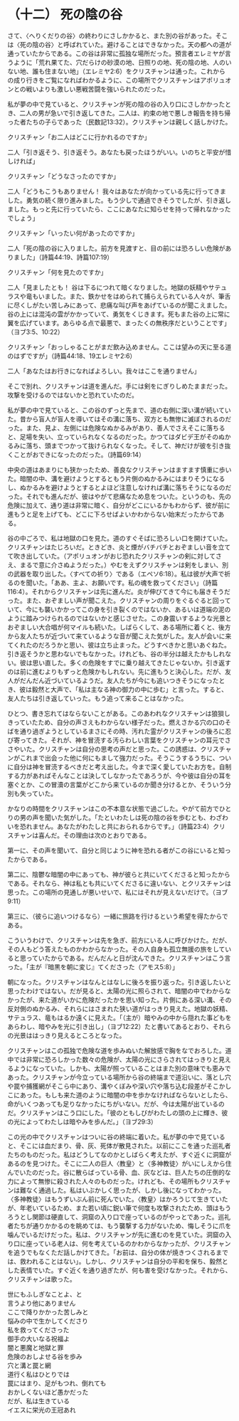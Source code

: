 # （十二） 死の陰の谷


さて、〈へりくだりの谷〉の終わりにさしかかると、また別の谷があった。そこは〈死の陰の谷〉と呼ばれていた。避けることはできなかった。天の都への道が通っていたからである。この谷は非常に孤独な場所だった。預言者エレミヤが言うように「荒れ果てた、穴だらけの砂漠の地、日照りの地、死の陰の地、人のいない地、誰も住まない地」（エレミヤ2:6）をクリスチャンは通った。これからの成り行きをご覧になればわかるように、この場所でクリスチャンはアポリュオンとの戦いよりも激しい悪戦苦闘を強いられたのだった。

私が夢の中で見ていると、クリスチャンが死の陰の谷の入り口にさしかかったとき、二人の男が急いで引き返してきた。二人は、約束の地で悪しき報告を持ち帰った者たちの子らであった（民数記13:32）。クリスチャンは親しく話しかけた。

クリスチャン「お二人はどこに行かれるのですか」

二人「引き返そう、引き返そう。あなたも戻ったほうがいい。いのちと平安が惜しければ」

クリスチャン「どうなさったのですか」

二人「どうもこうもありません！ 我々はあなたが向かっている先に行ってきました。勇気の続く限り進みました。もう少しで通過できそうでしたが、引き返しました。もっと先に行っていたら、ここにあなたに知らせを持って帰れなかったでしょう」

クリスチャン「いったい何があったのですか」

二人「死の陰の谷に入りました。前方を見渡すと、目の前には恐ろしい危険がありました」（詩篇44:19、詩篇107:19）

クリスチャン「何を見たのですか」

二人「見ましたとも！ 谷は下るにつれて暗くなりました。地獄の妖精やサテュラスや竜もいました。また、鉄かせをはめられて捕らえられている人々が、筆舌に尽くしがたい苦しみにあって、悲痛な叫び声をあげているのが聞こえました。谷の上には混沌の雲がかかっていて、勇気をくじきます。死もまた谷の上に常に翼を広げています。あらゆる点で最悪で、まったくの無秩序だということです」（ヨブ3:5、10:22）

クリスチャン「おっしゃることがまだ飲み込めません。ここは望みの天に至る道のはずですが」（詩篇44:18、19エレミヤ2:6）

二人「あなたはお行きになればよろしい。我々はここを通りません」

そこで別れ、クリスチャンは道を進んだ。手には剣をにぎりしめたままだった。攻撃を受けるのではないかと恐れていたのだ。

私が夢の中で見ていると、この谷のずっと先まで、道の右側に深い溝が続いていた。昔から盲人が盲人を導いてはその溝に落ち、双方とも無惨に滅ぼされるのだった。また、見よ、左側には危険なぬかるみがあり、善人でさえそこに落ちると、足場を失い、立っていられなくなるのだった。かつてはダビデ王がそのぬかるみに落ち、頭までつかって抜けられなくなった。そして、神だけが彼を引き抜くことがおできになったのだった。（詩篇69:14）

中央の道はあまりにも狭かったため、善良なクリスチャンはますます慎重に歩いた。暗闇の中、溝を避けようとするともう片側のぬかるみにはまりそうになるし、ぬかるみを避けようとするとよほど注意しなければ溝に落ちそうになるのだった。それでも進んだが、彼はやがて悲痛なため息をついた。というのも、先の危険に加えて、通り道は非常に暗く、自分がどこにいるかもわからず、彼が前に進もうと足を上げても、どこに下ろせばよいかわからない始末だったからである。

谷の中ごろで、私は地獄の口を見た。道のすぐそばに恐ろしい口を開けていた。クリスチャンはたじろいだ。ときどき、炎と煙がバチバチとおぞましい音を立てて吹き出していた。（アポリュオンがおじ恐れたクリスチャンの剣に対してさえ、まるで意に介さぬようだった。）やむをえずクリスチャンは剣をしまい、別の武器を取り出した。〈すべての祈り〉である（エペソ6:18）。私は彼が大声で祈るのを聞いた。「ああ、主よ、お願いです。私の魂を救ってください」（詩篇116:4）。それからクリスチャンは先に進んだ。炎が伸びてきて今にも届きそうだった。また、おぞましい声が聞こえた。クリスチャンの周りをぐるぐると回っていて、今にも襲いかかってこの身を引き裂くのではないか、あるいは道端の泥のように踏みつけられるのではないかと感じさせた。この身震いするような光景とおぞましい大合唱が何マイルも続いた。しばらくして、ある場所に着くと、後方から友人たちが近づいて来ているような音が聞こえた気がした。友人が会いに来てくれたのだろうかと思い、彼は立ち止まった。どうすべきかと思いあぐねた。引き返そうかと思わないでもなかった。けれども、谷の半分は越えたかもしれない。彼は思い直した。多くの危険をすでに乗り越えてきたじゃないか。引き返すのは前に進むよりもずっと危険かもしれない。先に進もうと決心した。だが、友人がだんだん近づいているようだ。友人たちが今にも追いつきそうになったとき、彼は毅然と大声で、「私は主なる神の御力の中に歩む」と言った。すると、友人たちは引き返していった。もう追って来ることはなかった。

ひとつ、書き忘れてはならないことがある。このあわれなクリスチャンは狼狽しきっていたため、自分の声さえもわからない様子だった。燃えさかる穴の口のそばを通り過ぎようとしているまさにその時、汚れた霊がクリスチャンの後ろに忍び寄ってきた。それが、神を冒涜する汚らわしい言葉をクリスチャンの耳元でささやいた。クリスチャンは自分の思考の声だと思った。この誘惑は、クリスチャンがこれまで出会った他に何にもまして強力だった。そうこうするうちに、ついに自分は神を冒涜するべきだと考え出した。今まで深く愛していたお方を。自制する力があればそんなことは決してしなかったであろうが、今や彼は自分の耳を塞ぐとか、この冒瀆の言葉がどこから来ているのか聞き分けるとか、そういう分別も失っていた。

かなりの時間をクリスチャンはこの不本意な状態で過ごした。やがて前方でひとりの男の声を聞いた気がした。「たといわたしは死の陰の谷を歩むとも、わざわいを恐れません。あなたがわたしと共におられるからです。」（詩篇23:4）クリスチャンは喜んだ。その理由は次のとおりである。

第一に、その声を聞いて、自分と同じように神を恐れる者がこの谷にいると知ったからである。

第二に、陰鬱な暗闇の中にあっても、神が彼らと共にいてくださると知ったからである。それなら、神は私とも共にいてくださるに違いない、とクリスチャンは思った。この場所の見通しが悪いせいで、私にはそれが見えないだけで。（ヨブ9:11）

第三に、（彼らに追いつけるなら）一緒に旅路を行けるという希望を得たからである。

こういうわけで、クリスチャンは先を急ぎ、前方にいる人に呼びかけた。だが、その人もどう答えたものかわからなかった。その人自身も孤立無援の旅をしていると思っていたからである。だんだんと日が沈んできた。クリスチャンはこう言った。「主が『暗黒を朝に変じ』てくださった（アモス5:8）」

朝になった。クリスチャンはなんとはなしに後ろを振り返った。引き返したいと思ったわけではない。だが見ると、太陽の光に照らされて、暗闇の中でわからなかったが、来た道がいかに危険だったかを思い知った。片側にある深い溝、その反対側のぬかるみ、それらにはさまれた狭い道がはっきり見えた。地獄の妖精、サテュラス、竜もはるか遠くに見えた。「（主が）暗やみの中から隠れた事どもをあらわし、暗やみを光に引き出し」（ヨブ12:22）たと書いてあるとおり、それらの光景ははっきり見えるところとなった。

クリスチャンはこの孤独で危険な道を歩みぬいた解放感で胸をなでおろした。道中では非常に恐ろしかった数々の危険が、太陽の光にさらされてはっきりと見えるようになっていた。しかも、太陽が照っていることはまた別の意味でも恵みであった。クリスチャンが今立っている場所から谷の終端まで道沿いに、落とし穴や罠や捕獲網がそこら中にあり、溝やくぼみや深い穴や落ち込む段差がそこかしこにあった。もしも来た道のように暗闇の中を歩かなければならないとしたら、命がいくつあっても足りなかったにちがいない。だが、今は太陽が出ているのだ。クリスチャンはこう口にした。「彼のともしびがわたしの頭の上に輝き、彼の光によってわたしは暗やみを歩んだ。」（ヨブ29:3）

この光の中でクリスチャンはついに谷の終端に着いた。私が夢の中で見ていると、そこには血だまり、骨、灰、死体が散見された。以前にここを通った巡礼者たちのものだった。私はどうしてなのかとしばらく考えたが、すぐ近くに洞窟があるのを見つけた。そこに二人の巨人〈教皇〉と〈多神教徒〉がいにしえから住んでいたのだった。谷に散らばっている骨、血、灰などは、巨人たちの圧倒的な力によって無惨に殺された人々のものだった。けれども、その場所もクリスチャンは難なく通過した。私はいぶかしく思ったが、しかし後になってわかった。〈多神教徒〉はもうずいぶん前に死んでいた。〈教皇〉はかろうじて生きていたが、年老いているため、また若い頃に鋭い筆で何度も攻撃されたため、頭はもうろうとし関節は硬直して、洞窟の入り口で座っているのがやっとであった。巡礼者たちが通りかかるのを眺めては、もう襲撃する力がないため、悔しそうに爪を噛んでいるだけだった。私は、クリスチャンが先に進むのを見ていた。洞窟の入り口に座っている老人は、何を考えているのかわからなかったが、クリスチャンを追うでもなくただ話しかけてきた。「お前は、自分の体が焼きつくされるまでは、救われることはない」。しかし、クリスチャンは自分の平和を保ち、毅然とした表情でいた。すぐ近くを通り過ぎたが、何も害を受けなかった。それから、クリスチャンは歌った。

世にもふしぎなことよ、と<br/>言うより他にありません<br/>ここで降りかかった苦しみと<br/>悩みの中で生かしてくださり<br/>私を救ってくださった<br/>御手の大いなる祝福よ<br/>闇と悪魔と地獄と罪<br/>危険のおしよせる谷を歩み<br/>穴と溝と罠と網<br/>道行く私はひとりでは<br/>罠にはまり、足がもつれ、倒れても<br/>おかしくないほど愚かだった<br/>だが、私は生きている<br/>イエスに栄光の王冠あれ

